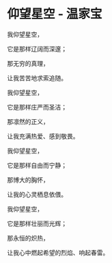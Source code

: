 # 仰望星空 - 温家宝

我仰望星空，

它是那样辽阔而深邃；

那无穷的真理，

让我苦苦地求索追随。

我仰望星空，

它是那样庄严而圣洁；

那凛然的正义，

让我充满热爱、感到敬畏。

我仰望星空，

它是那样自由而宁静；

那博大的胸怀，

让我的心灵栖息依偎。

我仰望星空，

它是那样壮丽而光辉；

那永恒的炽热，

让我心中燃起希望的烈焰、响起春雷。
